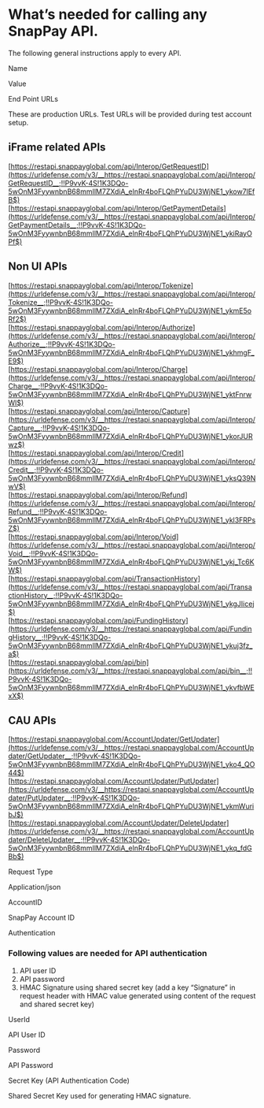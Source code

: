# What’s needed for calling any SnapPay API.

The following general instructions apply to every API.

Name

Value

End Point URLs  
  
These are production URLs. Test URLs will be provided during test account setup.

## iFrame related APIs

[https://restapi.snappayglobal.com/api/Interop/GetRequestID](https://urldefense.com/v3/__https://restapi.snappayglobal.com/api/Interop/GetRequestID__;!!P9vvK-4S!1K3DQo-5wOnM3FyywnbnB68mmIlM7ZXdiA_elnRr4boFLQhPYuDU3WjNE1_ykow7lEfB$)  
[https://restapi.snappayglobal.com/api/Interop/GetPaymentDetails](https://urldefense.com/v3/__https://restapi.snappayglobal.com/api/Interop/GetPaymentDetails__;!!P9vvK-4S!1K3DQo-5wOnM3FyywnbnB68mmIlM7ZXdiA_elnRr4boFLQhPYuDU3WjNE1_ykiRayOPf$)  

## Non UI APIs

[https://restapi.snappayglobal.com/api/Interop/Tokenize](https://urldefense.com/v3/__https://restapi.snappayglobal.com/api/Interop/Tokenize__;!!P9vvK-4S!1K3DQo-5wOnM3FyywnbnB68mmIlM7ZXdiA_elnRr4boFLQhPYuDU3WjNE1_ykmE5oRf2$)  
[https://restapi.snappayglobal.com/api/Interop/Authorize](https://urldefense.com/v3/__https://restapi.snappayglobal.com/api/Interop/Authorize__;!!P9vvK-4S!1K3DQo-5wOnM3FyywnbnB68mmIlM7ZXdiA_elnRr4boFLQhPYuDU3WjNE1_ykhmgF_E9$)  
[https://restapi.snappayglobal.com/api/Interop/Charge](https://urldefense.com/v3/__https://restapi.snappayglobal.com/api/Interop/Charge__;!!P9vvK-4S!1K3DQo-5wOnM3FyywnbnB68mmIlM7ZXdiA_elnRr4boFLQhPYuDU3WjNE1_yktFnrwWl$)  
[https://restapi.snappayglobal.com/api/Interop/Capture](https://urldefense.com/v3/__https://restapi.snappayglobal.com/api/Interop/Capture__;!!P9vvK-4S!1K3DQo-5wOnM3FyywnbnB68mmIlM7ZXdiA_elnRr4boFLQhPYuDU3WjNE1_ykorJURwz$)  
[https://restapi.snappayglobal.com/api/Interop/Credit](https://urldefense.com/v3/__https://restapi.snappayglobal.com/api/Interop/Credit__;!!P9vvK-4S!1K3DQo-5wOnM3FyywnbnB68mmIlM7ZXdiA_elnRr4boFLQhPYuDU3WjNE1_yksQ39NwV$)  
[https://restapi.snappayglobal.com/api/Interop/Refund](https://urldefense.com/v3/__https://restapi.snappayglobal.com/api/Interop/Refund__;!!P9vvK-4S!1K3DQo-5wOnM3FyywnbnB68mmIlM7ZXdiA_elnRr4boFLQhPYuDU3WjNE1_ykl3FRPsZ$)  
[https://restapi.snappayglobal.com/api/Interop/Void](https://urldefense.com/v3/__https://restapi.snappayglobal.com/api/Interop/Void__;!!P9vvK-4S!1K3DQo-5wOnM3FyywnbnB68mmIlM7ZXdiA_elnRr4boFLQhPYuDU3WjNE1_ykj_Tc6KW$)  
[https://restapi.snappayglobal.com/api/TransactionHistory](https://urldefense.com/v3/__https://restapi.snappayglobal.com/api/TransactionHistory__;!!P9vvK-4S!1K3DQo-5wOnM3FyywnbnB68mmIlM7ZXdiA_elnRr4boFLQhPYuDU3WjNE1_ykgJIicej$)  
[https://restapi.snappayglobal.com/api/FundingHistory](https://urldefense.com/v3/__https://restapi.snappayglobal.com/api/FundingHistory__;!!P9vvK-4S!1K3DQo-5wOnM3FyywnbnB68mmIlM7ZXdiA_elnRr4boFLQhPYuDU3WjNE1_ykuj3fz_a$)  
[https://restapi.snappayglobal.com/api/bin](https://urldefense.com/v3/__https://restapi.snappayglobal.com/api/bin__;!!P9vvK-4S!1K3DQo-5wOnM3FyywnbnB68mmIlM7ZXdiA_elnRr4boFLQhPYuDU3WjNE1_ykvfbWExX$)  

## CAU APIs

[https://restapi.snappayglobal.com/AccountUpdater/GetUpdater](https://urldefense.com/v3/__https://restapi.snappayglobal.com/AccountUpdater/GetUpdater__;!!P9vvK-4S!1K3DQo-5wOnM3FyywnbnB68mmIlM7ZXdiA_elnRr4boFLQhPYuDU3WjNE1_yko4_QO44$)  
[https://restapi.snappayglobal.com/AccountUpdater/PutUpdater](https://urldefense.com/v3/__https://restapi.snappayglobal.com/AccountUpdater/PutUpdater__;!!P9vvK-4S!1K3DQo-5wOnM3FyywnbnB68mmIlM7ZXdiA_elnRr4boFLQhPYuDU3WjNE1_ykmWuribJ$)  
[https://restapi.snappayglobal.com/AccountUpdater/DeleteUpdater](https://urldefense.com/v3/__https://restapi.snappayglobal.com/AccountUpdater/DeleteUpdater__;!!P9vvK-4S!1K3DQo-5wOnM3FyywnbnB68mmIlM7ZXdiA_elnRr4boFLQhPYuDU3WjNE1_ykq_fdGBb$)

Request Type

Application/json

AccountID

SnapPay Account ID

Authentication

### Following values are needed for API authentication

1.  API user ID
2.  API password
3.  HMAC Signature using shared secret key (add a key “Signature” in request header with HMAC value generated using content of the request and shared secret key)

UserId

API User ID

Password

API Password

Secret Key (API Authentication Code)

Shared Secret Key used for generating HMAC signature.
